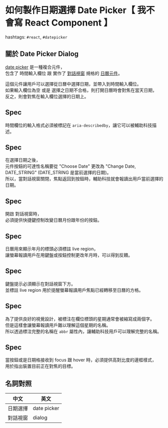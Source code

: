 # 如何製作日期選擇 Date Picker【 我不會寫 React Component 】

hashtags: `#react`, `#datepicker`

## 關於 Date Picker Dialog

[date picker][date-picker] 是一種複合元件，  
包含了 時間輸入欄位 跟 實作了 [對話視窗][dialog] 規格的 [日曆元件][calendar]。

這個元件讓用戶可以選擇從日曆中選擇日期，並帶入到時間輸入欄位。  
如果輸入欄位為空 或是 選擇之日期不合格，則打開日曆時會對焦在當天日期，  
反之，則會對焦在輸入欄位選擇的日期上。

## Spec

時間欄位的輸入格式必須被標記在 `aria-describedby`，讓它可以被輔助科技描述。

## Spec

在選擇日期之後，  
元件按鈕的可達性名稱要從 "Choose Date" 更改為 "Change Date, DATE_STRING" (DATE_STRING 是當前選擇的日期)。  
所以，當對話視窗關閉，焦點返回到按鈕時，輔助科技就會報讀出用戶當前選擇的日期。

## Spec

開啟 對話視窗時，  
必須提供快捷鍵控制改變日曆月份跟年份的按鈕。

## Spec

日曆用來顯示年月的標頭必須標註 live region，  
讓螢幕報讀用戶在用鍵盤或按鈕控制更改年月時，可以得到反饋。

## Spec

鍵盤提示必須顯示在對話視窗下方。  
並標註 live region 用於提醒螢幕報讀用戶焦點已經轉移至日曆的方格。

## Spec

為了提供良好的視覺設計，被標注在欄位標頭的星期通常會被縮寫成兩個字。  
但是這樣會讓螢幕報讀用戶難以理解這個星期的名稱。  
所以透過標注完整的名稱在 `abbr` 屬性內，讓輔助科技用戶可以理解完整的名稱。

## Spec

當按鈕或是日期格接收到 focus 跟 hover 時，必須提供高對比度的邊框樣式，  
用於指出裝置目前正在對焦的目標。

## 名詞對照

| 中文     | 英文        |
| -------- | ----------- |
| 日期選擇 | date picker |
| 對話視窗 | dialog      |

[date-picker]: https://www.w3.org/WAI/ARIA/apg/example-index/dialog-modal/datepicker-dialog
[dialog]: ./dialog/intro.md
[calendar]: ./calendar/month-calendar.md
